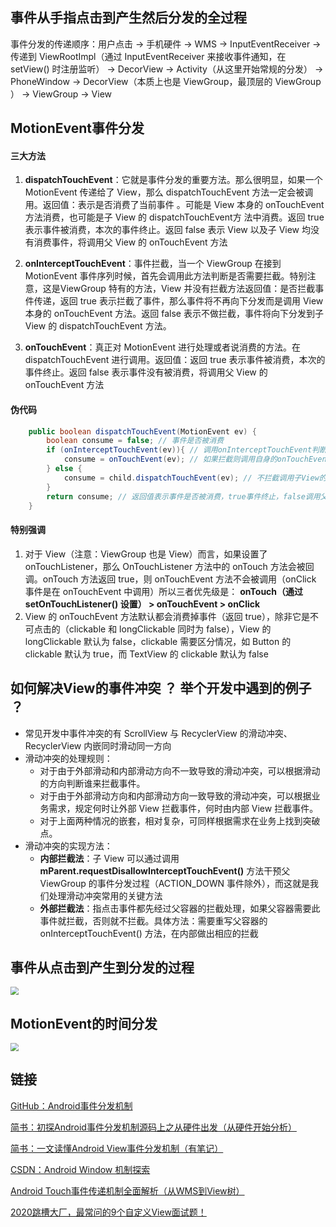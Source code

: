 ## 事件从手指点击到产生然后分发的全过程

事件分发的传递顺序：用户点击 -> 手机硬件 -> WMS  -> InputEventReceiver -> 传递到 ViewRootImpl（通过 InputEventReceiver 来接收事件通知，在 setView() 时注册监听） -> DecorView -> Activity（从这里开始常规的分发） -> PhoneWindow -> DecorView（本质上也是 ViewGroup，最顶层的 ViewGroup ） -> ViewGroup -> View

## MotionEvent事件分发

#### 三大方法

1. **dispatchTouchEvent**：它就是事件分发的重要方法。那么很明显，如果一个 MotionEvent 传递给了 View，那么 dispatchTouchEvent 方法一定会被调用。返回值：表示是否消费了当前事件 。可能是 View 本身的 onTouchEvent 方法消费，也可能是子 View 的 dispatchTouchEvent方 法中消费。返回 true 表示事件被消费，本次的事件终止。返回 false 表示 View 以及子 View 均没有消费事件，将调用父 View 的 onTouchEvent 方法

2. **onInterceptTouchEvent**：事件拦截，当一个 ViewGroup 在接到 MotionEvent 事件序列时候，首先会调用此方法判断是否需要拦截。特别注意，这是ViewGroup 特有的方法，View 并没有拦截方法返回值：是否拦截事件传递，返回 true 表示拦截了事件，那么事件将不再向下分发而是调用 View 本身的 onTouchEvent 方法。返回 false 表示不做拦截，事件将向下分发到子 View 的 dispatchTouchEvent 方法。

3. **onTouchEvent**：真正对 MotionEvent 进行处理或者说消费的方法。在 dispatchTouchEvent 进行调用。返回值：返回 true 表示事件被消费，本次的事件终止。返回 false 表示事件没有被消费，将调用父 View 的 onTouchEvent 方法

#### 伪代码

```java
    public boolean dispatchTouchEvent(MotionEvent ev) {
        boolean consume = false; // 事件是否被消费
        if (onInterceptTouchEvent(ev)){ // 调用onInterceptTouchEvent判断是否拦截事件
            consume = onTouchEvent(ev); // 如果拦截则调用自身的onTouchEvent方法
        } else {
            consume = child.dispatchTouchEvent(ev); // 不拦截调用子View的dispatchTouchEvent方法
        }
        return consume; // 返回值表示事件是否被消费，true事件终止，false调用父View的onTouchEvent方法
    }
```
#### 特别强调

1. 对于 View（注意：ViewGroup 也是 View）而言，如果设置了 onTouchListener，那么 OnTouchListener 方法中的 onTouch 方法会被回调。onTouch 方法返回 true，则 onTouchEvent 方法不会被调用（onClick 事件是在 onTouchEvent 中调用）所以三者优先级是：
   **onTouch（通过 setOnTouchListener() 设置） > onTouchEvent > onClick**
2. View 的 onTouchEvent 方法默认都会消费掉事件（返回 true），除非它是不可点击的（clickable 和 longClickable 同时为 false），View 的 longClickable 默认为 false，clickable 需要区分情况，如 Button 的 clickable 默认为 true，而 TextView 的 clickable 默认为 false

## 如何解决View的事件冲突 ？ 举个开发中遇到的例子 ？

- 常见开发中事件冲突的有 ScrollView 与 RecyclerView 的滑动冲突、RecyclerView 内嵌同时滑动同一方向
- 滑动冲突的处理规则：
  - 对于由于外部滑动和内部滑动方向不一致导致的滑动冲突，可以根据滑动的方向判断谁来拦截事件。
  - 对于由于外部滑动方向和内部滑动方向一致导致的滑动冲突，可以根据业务需求，规定何时让外部 View 拦截事件，何时由内部 View 拦截事件。
  - 对于上面两种情况的嵌套，相对复杂，可同样根据需求在业务上找到突破点。
- 滑动冲突的实现方法：
  - **内部拦截法**：子 View 可以通过调用 **mParent.requestDisallowInterceptTouchEvent()** 方法干预父 ViewGroup 的事件分发过程（ACTION_DOWN 事件除外），而这就是我们处理滑动冲突常用的关键方法
  - **外部拦截法**：指点击事件都先经过父容器的拦截处理，如果父容器需要此事件就拦截，否则就不拦截。具体方法：需要重写父容器的onInterceptTouchEvent() 方法，在内部做出相应的拦截

## 事件从点击到产生到分发的过程
<img src="../assets/事件从点击到产生到分发的过程.png" style="zoom:80%;" />

## MotionEvent的时间分发

<img src="../assets/MotionEvent的时间分发.png" style="zoom:80%;" />

## 链接
[GitHub：Android事件分发机制](https://github.com/LRH1993/android_interview/blob/master/android/basis/Event-Dispatch.md)

[简书：初探Android事件分发机制源码上之从硬件出发（从硬件开始分析）](https://www.jianshu.com/p/59615d0c9e7d)


[简书：一文读懂Android View事件分发机制（有笔记）](https://www.jianshu.com/p/238d1b753e64)


[CSDN：Android Window 机制探索](https://blog.csdn.net/qian520ao/article/details/78555397#window%E7%9A%84%E6%A6%82%E5%BF%B5)

[Android Touch事件传递机制全面解析（从WMS到View树）](https://blog.csdn.net/ns_code/article/details/49848801?utm_medium=distribute.pc_relevant.none-task-blog-title-2&spm=1001.2101.3001.4242)

[2020跳槽大厂，最常问的9个自定义View面试题！](https://blog.csdn.net/chuhe1989/article/details/104848602)

